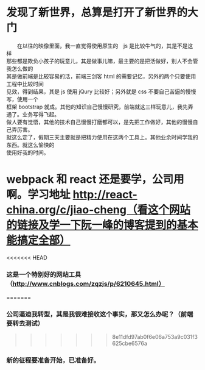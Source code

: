 # 发现了新世界，总算是打开了新世界的大门
　　在以往的映像里面，我一直觉得使用原生的　js 是比较牛气的，其是不是这样<br>
那些都是欺负小孩子的玩意儿，其是做事儿嘛，最主要的是把活做好，别人不会管我怎么做的<br>
其是做前端是比较容易的活，前端三剑客 html 的需要记忆，另外的两个只要使用工程中比较时间<br>
见效，得到结果，其是 js 使用 jQury 比较好；另外就是 css 不要自己苦逼的慢慢写，使用一个<br>
框架 bootstrap 就成。其他的知识自己慢慢研究，前端就这三样玩意儿，我先弄通了。业务写得飞起。<br>
做人要有觉悟，其他的技术自己慢慢打磨都可以，是先把工作做好，其他的慢慢自己弄厉害。<br>
就这么定了，假期三天主要就是把精力使用在这两个工具上。其他业余时间学我的东西。就这么愉快的<br>
使用好我的时间。
# webpack 和 react 还是要学，公司用啊。学习地址 http://react-china.org/c/jiao-cheng（看这个网站的链接及学一下阮一峰的博客提到的基本能搞定全部）
<<<<<<< HEAD
### 这是一个特别好的网站工具（http://www.cnblogs.com/zqzjs/p/6210645.html）
=======
### 公司逼迫我转型，其是我很难接收这个事实，那又怎么办呢？（前端要转去测试）
>>>>>>> 8e11dfd97ab0f6e06a753a9c031f3625cbe6576a
### 新的征程要准备开始，已准备好。
